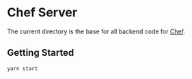 # Chef Server

The current directory is the base for all backend code for
[Chef](https://github.com/UCLA-Creative-Labs/chef.git).

## Getting Started

```sh
yarn start
```